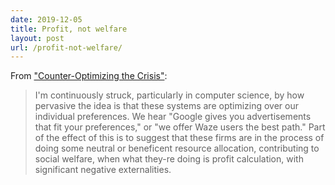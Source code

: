```yaml
---
date: 2019-12-05
title: Profit, not welfare
layout: post
url: /profit-not-welfare/
---
```


From ["Counter-Optimizing the Crisis"](https://phenomenalworld.org/interviews/counter-optimizing-the-crisis):

> I'm continuously struck, particularly in computer science, by how pervasive the idea is that these systems are optimizing over our individual preferences. We hear "Google gives you advertisements that fit your preferences," or "we offer Waze users the best path." Part of the effect of this is to suggest that these firms are in the process of doing some neutral or beneficent resource allocation, contributing to social welfare, when what they-re doing is profit calculation, with significant negative externalities.
